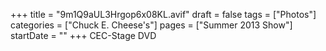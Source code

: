 +++
title = "9m1Q9aUL3Hrgop6x08KL.avif"
draft = false
tags = ["Photos"]
categories = ["Chuck E. Cheese's"]
pages = ["Summer 2013 Show"]
startDate = ""
+++
CEC-Stage DVD
